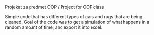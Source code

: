 Projekat za predmet OOP / Project for OOP class

Simple code that has different types of cars and rugs that are being cleaned.
Goal of the code was to get a simulation of what happens in a random amount of time, and export it into excel.
